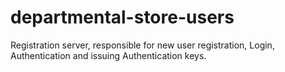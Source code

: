 # departmental-store-users
Registration server, responsible for new user registration, Login, Authentication and issuing Authentication keys.
